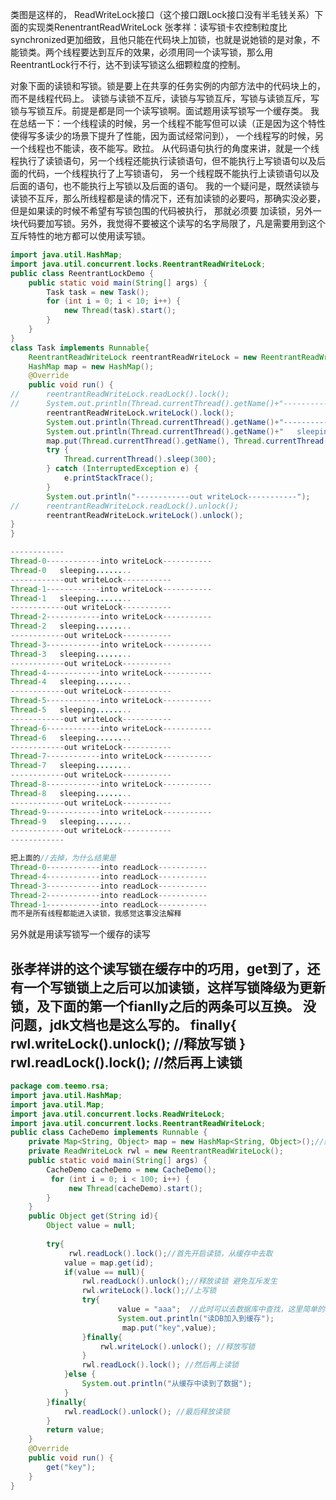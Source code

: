 类图是这样的，
ReadWriteLock接口（这个接口跟Lock接口没有半毛钱关系）下面的实现类RenentrantReadWriteLock
张孝祥：读写锁卡农控制粒度比synchronized更加细致，且他只能在代码块上加锁，也就是说她锁的是对象，不能锁类。两个线程要达到互斥的效果，必须用同一个读写锁，那么用ReentrantLock行不行，达不到读写锁这么细颗粒度的控制。

对象下面的读锁和写锁。锁是要上在共享的任务实例的内部方法中的代码块上的，而不是线程代码上。
读锁与读锁不互斥，读锁与写锁互斥，写锁与读锁互斥，写锁与写锁互斥。前提是都是同一个读写锁啊。面试题用读写锁写一个缓存类。
我在总结一下：一个线程读的时候，另一个线程不能写但可以读（正是因为这个特性使得写多读少的场景下提升了性能，因为面试经常问到），
一个线程写的时候，另一个线程也不能读，夜不能写。欧拉。
从代码语句执行的角度来讲，就是一个线程执行了读锁语句，另一个线程还能执行读锁语句，但不能执行上写锁语句以及后面的代码，一个线程执行了上写锁语句，
另一个线程既不能执行上读锁语句以及后面的语句，也不能执行上写锁以及后面的语句。
我的一个疑问是，既然读锁与读锁不互斥，那么所线程都是读的情况下，还有加读锁的必要吗，那确实没必要，但是如果读的时候不希望有写锁包围的代码被执行，
那就必须要
加读锁，另外一块代码要加写锁。另外，我觉得不要被这个读写的名字局限了，凡是需要用到这个互斥特性的地方都可以使用读写锁。

``` java 
import java.util.HashMap;
import java.util.concurrent.locks.ReentrantReadWriteLock;
public class ReentrantLockDemo {
	public static void main(String[] args) {
		Task task = new Task();
		for (int i = 0; i < 10; i++) {
			new Thread(task).start();
		}
	}
}
class Task implements Runnable{
	ReentrantReadWriteLock reentrantReadWriteLock = new ReentrantReadWriteLock();
	HashMap map = new HashMap();
	@Override
	public void run() {
//		reentrantReadWriteLock.readLock().lock();
//		System.out.println(Thread.currentThread().getName()+"------------into readLock-----------");
		reentrantReadWriteLock.writeLock().lock();
		System.out.println(Thread.currentThread().getName()+"------------into writeLock-----------");
		System.out.println(Thread.currentThread().getName()+"   sleeping........");
		map.put(Thread.currentThread().getName(), Thread.currentThread().getName());
		try {
			Thread.currentThread().sleep(300);
		} catch (InterruptedException e) {
			e.printStackTrace();
		}
		System.out.println("------------out writeLock-----------");
//		reentrantReadWriteLock.readLock().unlock();
		reentrantReadWriteLock.writeLock().unlock();
}
}

------------
Thread-0------------into writeLock-----------
Thread-0   sleeping........
------------out writeLock-----------
Thread-1------------into writeLock-----------
Thread-1   sleeping........
------------out writeLock-----------
Thread-2------------into writeLock-----------
Thread-2   sleeping........
------------out writeLock-----------
Thread-3------------into writeLock-----------
Thread-3   sleeping........
------------out writeLock-----------
Thread-4------------into writeLock-----------
Thread-4   sleeping........
------------out writeLock-----------
Thread-5------------into writeLock-----------
Thread-5   sleeping........
------------out writeLock-----------
Thread-6------------into writeLock-----------
Thread-6   sleeping........
------------out writeLock-----------
Thread-7------------into writeLock-----------
Thread-7   sleeping........
------------out writeLock-----------
Thread-8------------into writeLock-----------
Thread-8   sleeping........
------------out writeLock-----------
Thread-9------------into writeLock-----------
Thread-9   sleeping........
------------out writeLock-----------
------------

把上面的//去掉，为什么结果是
Thread-0------------into readLock-----------
Thread-4------------into readLock-----------
Thread-3------------into readLock-----------
Thread-2------------into readLock-----------
Thread-1------------into readLock-----------
而不是所有线程都能进入读锁，我感觉这事没法解释
```
另外就是用读写锁写一个缓存的读写

张孝祥讲的这个读写锁在缓存中的巧用，get到了，还有一个写锁锁上之后可以加读锁，这样写锁降级为更新锁，及下面的第一个fianlly之后的两条可以互换。
没问题，jdk文档也是这么写的。
finally{
                    rwl.writeLock().unlock(); //释放写锁
                }
                rwl.readLock().lock(); //然后再上读锁
-----------
``` java
package com.teemo.rsa;
import java.util.HashMap;
import java.util.Map;
import java.util.concurrent.locks.ReadWriteLock;
import java.util.concurrent.locks.ReentrantReadWriteLock;
public class CacheDemo implements Runnable {
    private Map<String, Object> map = new HashMap<String, Object>();//缓存器
    private ReadWriteLock rwl = new ReentrantReadWriteLock();
    public static void main(String[] args) {
    	CacheDemo cacheDemo = new CacheDemo();
         for (int i = 0; i < 100; i++) {
        	 new Thread(cacheDemo).start();
		}
    }
    public Object get(String id){
        Object value = null;
       
        try{
        	 rwl.readLock().lock();//首先开启读锁，从缓存中去取
            value = map.get(id);
            if(value == null){  
                rwl.readLock().unlock();//释放读锁 避免互斥发生
                rwl.writeLock().lock();//上写锁
                try{
                        value = "aaa";  //此时可以去数据库中查找，这里简单的模拟一下
                        System.out.println("读DB加入到缓存");
                         map.put("key",value);
                }finally{
                    rwl.writeLock().unlock(); //释放写锁
                }
                rwl.readLock().lock(); //然后再上读锁
            }else {
            	System.out.println("从缓存中读到了数据");
            }
        }finally{
            rwl.readLock().unlock(); //最后释放读锁
        }
        return value;
    }
	@Override
	public void run() {
		get("key");
	}
}
```
